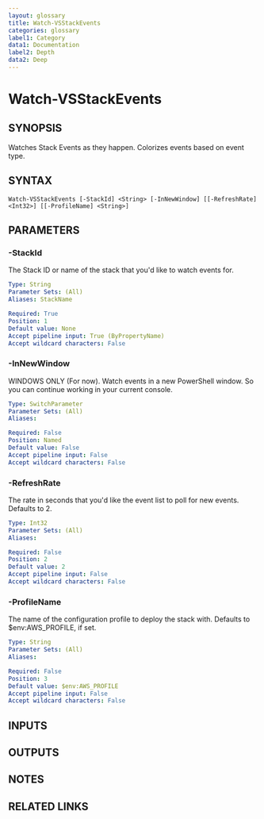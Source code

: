 ```yaml
---
layout: glossary
title: Watch-VSStackEvents
categories: glossary
label1: Category
data1: Documentation
label2: Depth
data2: Deep
---
```


# Watch-VSStackEvents

## SYNOPSIS
Watches Stack Events as they happen.
Colorizes events based on event type.

## SYNTAX

```
Watch-VSStackEvents [-StackId] <String> [-InNewWindow] [[-RefreshRate] <Int32>] [[-ProfileName] <String>]
```

## PARAMETERS

### -StackId
The Stack ID or name of the stack that you'd like to watch events for.

```yaml
Type: String
Parameter Sets: (All)
Aliases: StackName

Required: True
Position: 1
Default value: None
Accept pipeline input: True (ByPropertyName)
Accept wildcard characters: False
```

### -InNewWindow
WINDOWS ONLY (For now).
Watch events in a new PowerShell window.
So you can continue working in your current console.

```yaml
Type: SwitchParameter
Parameter Sets: (All)
Aliases: 

Required: False
Position: Named
Default value: False
Accept pipeline input: False
Accept wildcard characters: False
```

### -RefreshRate
The rate in seconds that you'd like the event list to poll for new events.
Defaults to 2.

```yaml
Type: Int32
Parameter Sets: (All)
Aliases: 

Required: False
Position: 2
Default value: 2
Accept pipeline input: False
Accept wildcard characters: False
```

### -ProfileName
The name of the configuration profile to deploy the stack with.
Defaults to $env:AWS_PROFILE, if set.

```yaml
Type: String
Parameter Sets: (All)
Aliases: 

Required: False
Position: 3
Default value: $env:AWS_PROFILE
Accept pipeline input: False
Accept wildcard characters: False
```

## INPUTS

## OUTPUTS

## NOTES

## RELATED LINKS

